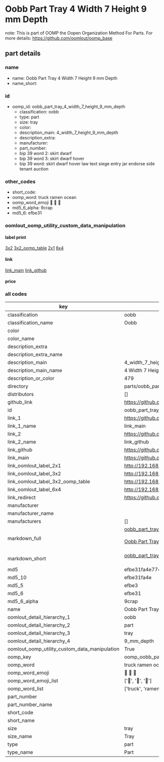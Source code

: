 # Oobb Part Tray 4 Width 7 Height 9 mm Depth  

note: This is part of OOMP the Oopen Organization Method For Parts. For more details: https://github.com/oomlout/oomp_base

##  part details
  







### name
* name: Oobb Part Tray 4 Width 7 Height 9 mm Depth
* name_short: 
### id
* oomp_id: oobb_part_tray_4_width_7_height_9_mm_depth
  * classification: oobb
  * type: part
  * size: tray
  * color: 
  * description_main: 4_width_7_height_9_mm_depth
  * description_extra: 
  * manufacturer: 
  * part_number: 
  * bip 39 word 2: skirt dwarf
  * bip 39 word 3: skirt dwarf hover
  * bip 39 word: skirt dwarf hover law text siege entry jar endorse side tenant auction

### other_codes
* short_code: 
* oomp_word: truck ramen ocean
* oomp_word_emoji :truck: :ramen: :ocean:
* md5_6_alpha: 9crap
* md5_6: efbe31






### oomlout_oomp_utility_custom_data_manipulation
#### label print
[3x2](http://192.168.1.245:1112/?label=oomp%209crap)
[3x2_oomp_table](http://192.168.1.108:1112/?label=oomp%209crap)
[2x1](http://192.168.1.242:1112/?label=oomp%209crap)
[6x4](http://192.168.1.55:1112/?label=oomp%209crap)    

#### link

[link_main](https://github.com/oomlout/oomlout_oomp_version_1_messy/tree/main/parts/oobb_part_tray_4_width_7_height_9_mm_depth) [link_github](https://github.com/oomlout/oomlout_oomp_version_1_messy/tree/main/parts/oobb_part_tray_4_width_7_height_9_mm_depth)                             

#### price







### all codes 
| key | value |  
| --- | --- |  
| classification | oobb |  
| classification_name | Oobb |  
| color |  |  
| color_name |  |  
| description_extra |  |  
| description_extra_name |  |  
| description_main | 4_width_7_height_9_mm_depth |  
| description_main_name | 4 Width 7 Height 9 mm Depth |  
| description_or_color | 479 |  
| directory | parts/oobb_part_tray_4_width_7_height_9_mm_depth |  
| distributors | [] |  
| github_link | https://github.com/oomlout/oomlout_oomp_part_src/tree/main/parts/oobb_part_tray_4_width_7_height_9_mm_depth |  
| id | oobb_part_tray_4_width_7_height_9_mm_depth |  
| link_1 | https://github.com/oomlout/oomlout_oomp_version_1_messy/tree/main/parts/oobb_part_tray_4_width_7_height_9_mm_depth |  
| link_1_name | link_main |  
| link_2 | https://github.com/oomlout/oomlout_oomp_version_1_messy/tree/main/parts/oobb_part_tray_4_width_7_height_9_mm_depth |  
| link_2_name | link_github |  
| link_github | https://github.com/oomlout/oomlout_oomp_version_1_messy/tree/main/parts/oobb_part_tray_4_width_7_height_9_mm_depth |  
| link_main | https://github.com/oomlout/oomlout_oomp_version_1_messy/tree/main/parts/oobb_part_tray_4_width_7_height_9_mm_depth |  
| link_oomlout_label_2x1 | http://192.168.1.242:1112/?label=oomp%209crap |  
| link_oomlout_label_3x2 | http://192.168.1.245:1112/?label=oomp%209crap |  
| link_oomlout_label_3x2_oomp_table | http://192.168.1.108:1112/?label=oomp%209crap |  
| link_oomlout_label_6x4 | http://192.168.1.55:1112/?label=oomp%209crap |  
| link_redirect | https://github.com/oomlout/oomlout_oomp_version_1_messy/tree/main/parts/oobb_part_tray_4_width_7_height_9_mm_depth |  
| manufacturer |  |  
| manufacturer_name |  |  
| manufacturers | [] |  
| markdown_full | [oobb_part_tray_4_width_7_height_9_mm_depth](none)<br>[](none)<br>[Oobb Part Tray 4 Width 7 Height 9 Mm Depth](none)<br><br> |  
| markdown_short | [oobb_part_tray_4_width_7_height_9_mm_depth](none)<br><br> |  
| md5 | efbe31fa4e774977206fd7dedcd12e55 |  
| md5_10 | efbe31fa4e |  
| md5_5 | efbe3 |  
| md5_6 | efbe31 |  
| md5_6_alpha | 9crap |  
| name | Oobb Part Tray 4 Width 7 Height 9 mm Depth |  
| oomlout_detail_hierarchy_1 | oobb |  
| oomlout_detail_hierarchy_2 | part |  
| oomlout_detail_hierarchy_3 | tray |  
| oomlout_detail_hierarchy_4 | 9_mm_depth |  
| oomlout_oomp_utility_custom_data_manipulation | True |  
| oomp_key | oomp_oobb_part_tray_4_width_7_height_9_mm_depth |  
| oomp_word | truck ramen ocean |  
| oomp_word_emoji | :truck: :ramen: :ocean: |  
| oomp_word_emoji_list | [':truck:', ':ramen:', ':ocean:'] |  
| oomp_word_list | ['truck', 'ramen', 'ocean'] |  
| part_number |  |  
| part_number_name |  |  
| short_code |  |  
| short_name |  |  
| size | tray |  
| size_name | Tray |  
| type | part |  
| type_name | Part |  
